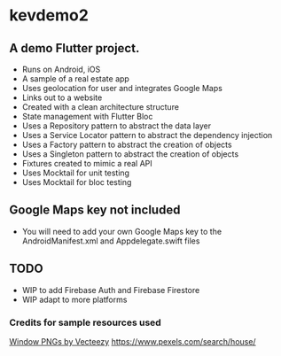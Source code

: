 # kevdemo2

## A demo Flutter project.
- Runs on Android, iOS  
- A sample of a real estate app
- Uses geolocation for user and integrates Google Maps
- Links out to a website  
- Created with a clean architecture structure
- State management with Flutter Bloc
- Uses a Repository pattern to abstract the data layer
- Uses a Service Locator pattern to abstract the dependency injection
- Uses a Factory pattern to abstract the creation of objects
- Uses a Singleton pattern to abstract the creation of objects
- Fixtures created to mimic a real API
- Uses Mocktail for unit testing
- Uses Mocktail for bloc testing

## Google Maps key not included
- You will need to add your own Google Maps key to the AndroidManifest.xml and Appdelegate.swift files

## TODO    
- WIP to add Firebase Auth and Firebase Firestore
- WIP adapt to more platforms




### Credits for sample resources used
<a href="https://www.vecteezy.com/free-png/window">Window PNGs by Vecteezy</a>
https://www.pexels.com/search/house/


